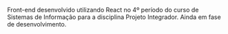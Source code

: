 Front-end desenvolvido utilizando React no 4º período do curso de Sistemas de Informação para a disciplina Projeto Integrador. Ainda em fase de desenvolvimento.
